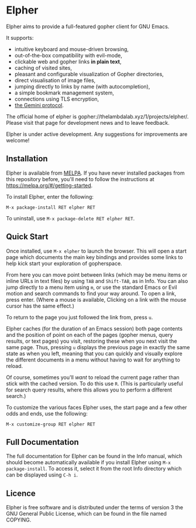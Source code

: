 Elpher
======

Elpher aims to provide a full-featured gopher client for GNU Emacs.

It supports:
- intuitive keyboard and mouse-driven browsing,
- out-of-the-box compatibility with evil-mode,
- clickable web and gopher links **in plain text**,
- caching of visited sites,
- pleasant and configurable visualization of Gopher directories,
- direct visualisation of image files,
- jumping directly to links by name (with autocompletion),
- a simple bookmark management system,
- connections using TLS encryption,
- [the Gemini protocol](gopher://zaibatsu.circumlunar.space/1/~solderpunk/gemini).

The official home of elpher is gopher://thelambdalab.xyz/1/projects/elpher/.
Please visit that page for development news and to leave feedback.

Elpher is under active development.
Any suggestions for improvements are welcome!

Installation
------------

Elpher is available from [MELPA](https://melpa.org).  If you have
never installed packages from this repository before, you'll need
to follow the instructions at https://melpa.org/#/getting-started.

To install Elpher, enter the following:

    M-x package-install RET elpher RET

To uninstall, use `M-x package-delete RET elpher RET`.

Quick Start
-----------

Once installed, use `M-x elpher` to launch the browser.  This will
open a start page which documents the main key bindings and provides
some links to help kick start your exploration of gopherspace.

From here you can move point between links (which may be menu items or
inline URLs in text files) by using `TAB` and `Shift-TAB`,
as in Info.  You can also jump directly to a menu item using `m`, or
use the standard Emacs or Evil motion and search commands to find your
way around.  To open a link, press enter.  (Where a mouse is
available, Clicking on a link with the mouse cursor has the same
effect.)

To return to the page you just followed the link from, press `u`.

Elpher caches (for the duration of an Emacs session) both page contents
and the position of point on each of the pages (gopher menus, query
results, or text pages) you visit, restoring these when you next visit
the same page.  Thus, pressing `u` displays the previous page in
exactly the same state as when you left, meaning that you can quickly
and visually explore the different documents in a menu without having to
wait for anything to reload.

Of course, sometimes you'll _want_ to reload the current page
rather than stick with the cached version.  To do this use `R`.
(This is particularly useful for search query results, where this
allows you to perform a different search.)

To customize the various faces Elpher uses, the start page
and a few other odds and ends, use the following:

    M-x customize-group RET elpher RET

Full Documentation
------------------

The full documentation for Elpher can be found in the Info manual,
which should become automatically available if you install Elpher
using `M-x package-install`.  To access it, select it from the root
Info directory which can be displayed using `C-h i`.

Licence
-------

Elpher is free software and is distributed under the terms of version
3 the GNU General Public License, which can be found in the file named
COPYING.
